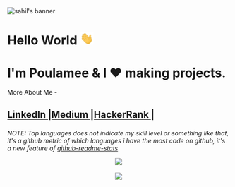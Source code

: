 
<img src="https://wallpapercave.com/wp/AkHl3ji.jpg" alt="sahil's banner" width=100 height=50%>

# Hello World <img src="https://raw.githubusercontent.com/ABSphreak/ABSphreak/master/gifs/Hi.gif" width="30px">

<h1>I'm Poulamee & I ❤️ making projects.</h1>


More About Me - 

## <p><a href="https://www.linkedin.com/in/poulamee-pal-0b31a0182/">LinkedIn </a> |<a href="https://pollypal.medium.com/">Medium </a> |<a href="https://www.hackerrank.com/Poulamee_Pal">HackerRank </a> | </p>


*NOTE: Top languages does not indicate my skill level or something like that, it's a github metric of which languages i have the most code on github, it's a new feature of [github-readme-stats](https://github.com/anuraghazra/github-readme-stats)*

<p align="center"><img src="https://github-readme-stats.vercel.app/api/top-langs/?username=Polly333&layout=compact&theme=solarized-light"></p>

<p align="center"><img src="https://github-readme-stats.vercel.app/api?username=Polly333&show_icons=true&theme=solarized-light"></p>

<!--
**Polly333/Polly333** is a ✨ _special_ ✨ repository because its `README.md` (this file) appears on your GitHub profile.

Here are some ideas to get you started:

- 🔭 I’m currently working on ...
- 🌱 I’m currently learning ...
- 👯 I’m looking to collaborate on ...
- 🤔 I’m looking for help with ...
- 💬 Ask me about ...
- 📫 How to reach me: ...
- 😄 Pronouns: ...
- ⚡ Fun fact: ...
-->
